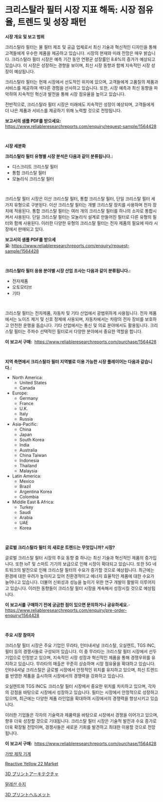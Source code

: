 <p><h1>크리스탈라 필터 시장 지표 해독: 시장 점유율, 트렌드 및 성장 패턴</h1></p><p><strong>시장 개요 및 보고 범위</strong></p>
<p><p>크리스탈라 필터는 물 필터 제조 및 공급 업체로서 최신 기술과 혁신적인 디자인을 통해 고객들에게 우수한 제품을 제공하고 있습니다. 시장의 현재와 미래 전망은 매우 밝습니다. 크리스탈라 필터 시장은 예측 기간 동안 연평균 성장률인 8.6%의 증가가 예상되고 있습니다. 이 시장은 성장하는 경향을 보이며, 최신 시장 동향과 함께 지속적인 시장 성장이 예상됩니다.</p><p>크리스탈라 필터는 현재 시장에서 선도적인 위치에 있으며, 고객들에게 고품질의 제품과 서비스를 제공하여 색다른 경험을 선사하고 있습니다. 또한, 시장 예측과 최신 동향을 파악하여 지속적인 혁신과 발전을 통해 시장 점유율을 높이고 있습니다.</p><p>전반적으로, 크리스탈라 필터 시장은 미래에도 지속적인 성장이 예상되며, 고객들에게 더 나은 제품과 서비스를 제공하기 위해 노력할 것으로 전망됩니다.</p></p>
<p><strong>보고서의 샘플 PDF를 받으세요:</strong> <a href="https://www.reliableresearchreports.com/enquiry/request-sample/1564428">https://www.reliableresearchreports.com/enquiry/request-sample/1564428</a></p>
<p>&nbsp;</p>
<p><strong>시장 세분화</strong></p>
<p><strong>크리스탈라 필터 유형별 시장 분석은 다음과 같이 분류됩니다.:</strong></p>
<p><ul><li>디스크리트 크리스탈 필터</li><li>통합 크리스탈 필터</li><li>모놀리식 크리스탈 필터</li></ul></p>
<p>&nbsp;</p>
<p><p>크리스탈 필터 시장은 이산 크리스탈 필터, 통합 크리스탈 필터, 단일 크리스탈 필터 세 가지 유형으로 구분된다. 이산 크리스탈 필터는 개별 크리스탈 장치를 사용하며 전자 장치에 적용된다. 통합 크리스탈 필터는 여러 개의 크리스탈 필터를 하나의 소자로 통합시켜서 사용된다. 단일 크리스탈 필터는 모놀리식 설계로 만들어진 필터로 다른 유형의 필터와 함께 사용된다. 이러한 다양한 유형의 크리스탈 필터는 전자 제품의 필요에 따라 시장에서 판매되고 있다.</p></p>
<p><strong>보고서의 샘플 PDF를 받으세요:</strong>&nbsp;<a href="https://www.reliableresearchreports.com/enquiry/request-sample/1564428">https://www.reliableresearchreports.com/enquiry/request-sample/1564428</a></p>
<p>&nbsp;</p>
<p><strong> 크리스탈라 필터 응용 분야별 시장 산업 조사는 다음과 같이 분류됩니다.:</strong></p>
<p><ul><li>전자제품</li><li>오토모티브</li><li>기타</li></ul></p>
<p>&nbsp;</p>
<p><p>크리스탈 필터는 전자제품, 자동차 및 기타 산업에서 광범위하게 사용됩니다. 전자 제품에서는 노이즈 제거 및 신호 정제에 사용되며, 자동차에서는 차량의 전자 장비를 보호하고 안전한 운행을 돕습니다. 기타 산업에서는 통신 및 의료 분야에서도 활용됩니다. 크리스탈 필터는 주파수 선택적인 필터로서 다양한 분야에서 중요한 역할을 합니다.</p></p>
<p><strong>이 보고서 구매:</strong>&nbsp; <a href="https://www.reliableresearchreports.com/purchase/1564428">https://www.reliableresearchreports.com/purchase/1564428</a></p>
<p>&nbsp;</p>
<p><strong>지역 측면에서 크리스탈라 필터 지역별로 이용 가능한 시장 플레이어는 다음과 같습니다.:</strong></p>
<p><ul>
    <li>
        North America:
        <ul>
            <li>United States</li>
            <li>Canada</li>
        </ul>
    </li>
    <li>
        Europe:
        <ul>
            <li>Germany</li>
            <li>France</li>
            <li>U.K.</li>
            <li>Italy</li>
            <li>Russia</li>
        </ul>
    </li>
    <li>
        Asia-Pacific:
        <ul>
            <li>China</li>
            <li>Japan</li>
            <li>South Korea</li>
            <li>India</li>
            <li>Australia</li>
            <li>China Taiwan</li>
            <li>Indonesia</li>
            <li>Thailand</li>
            <li>Malaysia</li>
        </ul>
    </li>
    <li>
        Latin America:
        <ul>
            <li>Mexico</li>
            <li>Brazil</li>
            <li>Argentina Korea</li>
            <li>Colombia</li>
        </ul>
    </li>
    <li>
        Middle East & Africa:
        <ul>
            <li>Turkey</li>
            <li>Saudi</li>
            <li>Arabia</li>
            <li>UAE</li>
            <li>Korea</li>
        </ul>
    </li>
    </ul></p>
<p>&nbsp;</p>
<p><strong>글로벌 크리스탈라 필터 의 새로운 트렌드는 무엇입니까? 시장?</strong></p>
<p><p>글로벌 크리스탈 필터 시장의 주요 동향 중 하나는 최신 기술과 혁신적인 제품의 증가입니다. 또한 IoT 및 스마트 기기의 보급으로 인해 시장이 확대되고 있습니다. 또한 5G 네트워크의 발전으로 인해 크리스탈 필터의 수요가 증가할 것으로 예상됩니다. 최근에는 환경에 대한 우려가 높아지고 있어 친환경적이고 에너지 효율적인 제품에 대한 수요가 늘어나고 있습니다. 더불어 신뢰성과 성능을 높이기 위한 연구 개발이 활발히 이루어지고 있습니다. 이러한 동향들이 크리스탈 필터 시장을 계속해서 성장시킬 것으로 예상됩니다.</p></p>
<p><strong>이 보고서를 구매하기 전에 궁금한 점이 있으면 문의하거나 공유하세요.</strong>- <a href="https://www.reliableresearchreports.com/enquiry/pre-order-enquiry/1564428">https://www.reliableresearchreports.com/enquiry/pre-order-enquiry/1564428</a></p>
<p>&nbsp;</p>
<p><strong>주요 시장 참여자</strong></p>
<p><p>크리스탈 필터 시장은 주요 기업인 무라타, 인터내셔널 크리스탈, 오실렌트, TGS INC, 필터 등의 경쟁사들로 구성되어 있습니다. 이 중 무라타는 크리스탈 필터 시장에서 선두 기업으로 인정받고 있으며, 지속적인 시장 성장과 혁신적인 제품을 통해 경쟁우위를 유지하고 있습니다. 무라타의 매출은 꾸준히 상승하며 시장 점유율을 확대하고 있습니다. 인터내셔널 크리스탈은 글로벌 시장에서 안정적인 위치를 유지하고 있으며, 최신 트렌드를 반영한 제품을 출시하여 시장에서의 경쟁력을 강화하고 있습니다. </p><p>오실렌트와 TGS INC도 크리스탈 필터 시장에서 중요한 위치를 차지하고 있으며, 각자의 강점을 바탕으로 시장에서 성장하고 있습니다. 필터는 시장에서 안정적으로 성장하고 있으며, 최근에는 다양한 제품 라인업을 확대하여 시장에서의 경쟁력을 향상시키고 있습니다.</p><p>이러한 기업들은 각자의 기술력과 제품력을 바탕으로 시장에서 경쟁을 이어가고 있으며, 향후 더욱 성장할 것으로 기대됩니다. 크리스탈 필터 시장은 기술적 발전과 수요 증가로 더욱 확장될 전망이며, 경쟁사들은 새로운 기회를 발견하고 최대한 이용할 것으로 전망됩니다.</p></p>
<p><strong>이 보고서 구매:</strong>&nbsp;&nbsp;<a href="https://www.reliableresearchreports.com/purchase/1564428">https://www.reliableresearchreports.com/purchase/1564428</a></p>
<p><p><a href="https://medium.com/@cute_priencsss/%EA%B0%80%EB%B0%A9-%EC%A0%9C%EC%A1%B0%EA%B8%B0-%EC%8B%9C%EC%9E%A5-%EA%B7%9C%EB%AA%A8-%EB%B0%8F-%EC%8B%9C%EC%9E%A5-%EB%8F%99%ED%96%A5-%EC%99%84%EB%B2%BD%ED%95%9C-%EC%82%B0%EC%97%85-%EA%B0%9C%EC%9A%94-2024%EB%85%84%EB%B6%80%ED%84%B0-2031%EB%85%84%EA%B9%8C%EC%A7%80-b7be868e16d7">가방 제작 기계</a></p><p><a href="https://issuu.com/reportprime-2/docs/reactive-yellow-22-market-size-2030.pptx">Reactive Yellow 22 Market</a></p><p><a href="https://github.com/joaejkdzgyljvo6/Market-Research-Report-List-1/blob/main/55242137119.md">3D プリントアーキテクチャ</a></p><p><a href="https://medium.com/@kellylyncyh543964/%EB%82%A8%EC%84%B1-%EA%B0%90%ED%9D%A5%EC%88%98%EC%A7%80-%EC%8B%9C%EC%9E%A5%EC%9D%80-%EC%8B%9C%EC%9E%A5-%EC%A0%90%EC%9C%A0%EC%9C%A8-%EC%8B%9C%EC%9E%A5-%EB%8F%99%ED%96%A5-%EB%B0%8F-%EC%8B%9C%EC%9E%A5-%EC%84%B1%EC%9E%A5%EC%97%90-%EB%8C%80%ED%95%9C-%EC%A0%95%EB%B3%B4%EB%A5%BC-%EC%A0%9C%EA%B3%B5%ED%95%A9%EB%8B%88%EB%8B%A4-8fb5ed800b1b">말레산 수지</a></p><p><a href="https://github.com/NashBeahan2023/Market-Research-Report-List-1/blob/main/43138087120.md">3D プリントヘルメット</a></p></p>
